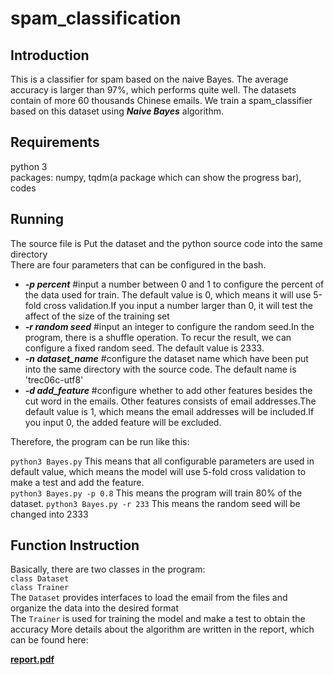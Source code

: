 # spam_classification 

## Introduction
This is a classifier for spam based on the naive Bayes. The average accuracy is larger than 97%, which performs quite well. The datasets contain of more 60 thousands Chinese emails. We train a spam_classifier based on this dataset using ***Naive Bayes*** algorithm.

## Requirements
python 3  
packages: numpy, tqdm(a package which can show the progress bar), codes     

## Running
The source file is 
Put the dataset and the python source code into the same directory   
There are four parameters that can be configured in the bash.    

* ***-p percent*** #input a number between 0 and 1 to configure the percent of the data used for train. The default value is 0, which means it will use 5-fold cross validation.If you input a number larger than 0, it will test the affect of the size of the training set 
* ***-r random seed*** #input an integer to configure the random seed.In the program, there is a shuffle operation. To recur the result, we can configure a fixed random seed. The default value is 2333.    
* ***-n dataset_name*** #configure the dataset name which have been put into the same directory with the source code. The default name is 'trec06c-utf8'
* ***-d add_feature*** #configure whether to add other features besides the cut word in the emails. Other features consists of email addresses.The default value is 1, which means the email addresses will be included.If you input 0, the added feature will be excluded.
  
Therefore, the program can be run like this:

`python3 Bayes.py` This means that all configurable parameters are used in default value, which means the model will use 5-fold cross validation to make a test and add the feature.  
`python3 Bayes.py -p 0.8` This means the program will train 80% of the dataset.
`python3 Bayes.py -r 233` This means the random seed will be changed into 2333

## Function Instruction
Basically, there are two classes in the program:   
`class Dataset`   
`class Trainer`   
The `Dataset` provides interfaces to load the email from the files and organize the data into the desired format    
The `Trainer` is used for training the model and make a test to obtain the accuracy
More details about the algorithm are written in the report, which can be found here:

[**report.pdf**](https://github.com/JamesHujy/spam_classfication/blob/master/report.pdf)

